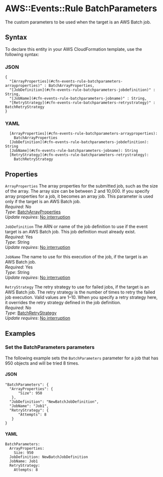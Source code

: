 # AWS::Events::Rule BatchParameters<a name="aws-properties-events-rule-batchparameters"></a>

The custom parameters to be used when the target is an AWS Batch job\.

## Syntax<a name="aws-properties-events-rule-batchparameters-syntax"></a>

To declare this entity in your AWS CloudFormation template, use the following syntax:

### JSON<a name="aws-properties-events-rule-batchparameters-syntax.json"></a>

```
{
  "[ArrayProperties](#cfn-events-rule-batchparameters-arrayproperties)" : BatchArrayProperties,
  "[JobDefinition](#cfn-events-rule-batchparameters-jobdefinition)" : String,
  "[JobName](#cfn-events-rule-batchparameters-jobname)" : String,
  "[RetryStrategy](#cfn-events-rule-batchparameters-retrystrategy)" : BatchRetryStrategy
}
```

### YAML<a name="aws-properties-events-rule-batchparameters-syntax.yaml"></a>

```
  [ArrayProperties](#cfn-events-rule-batchparameters-arrayproperties):
    BatchArrayProperties
  [JobDefinition](#cfn-events-rule-batchparameters-jobdefinition): String
  [JobName](#cfn-events-rule-batchparameters-jobname): String
  [RetryStrategy](#cfn-events-rule-batchparameters-retrystrategy):
    BatchRetryStrategy
```

## Properties<a name="aws-properties-events-rule-batchparameters-properties"></a>

`ArrayProperties` <a name="cfn-events-rule-batchparameters-arrayproperties"></a>
The array properties for the submitted job, such as the size of the array\. The array size can be between 2 and 10,000\. If you specify array properties for a job, it becomes an array job\. This parameter is used only if the target is an AWS Batch job\.  
_Required_: No  
_Type_: [BatchArrayProperties](aws-properties-events-rule-batcharrayproperties.md)  
_Update requires_: [No interruption](https://docs.aws.amazon.com/AWSCloudFormation/latest/UserGuide/using-cfn-updating-stacks-update-behaviors.html#update-no-interrupt)

`JobDefinition` <a name="cfn-events-rule-batchparameters-jobdefinition"></a>
The ARN or name of the job definition to use if the event target is an AWS Batch job\. This job definition must already exist\.  
_Required_: Yes  
_Type_: String  
_Update requires_: [No interruption](https://docs.aws.amazon.com/AWSCloudFormation/latest/UserGuide/using-cfn-updating-stacks-update-behaviors.html#update-no-interrupt)

`JobName` <a name="cfn-events-rule-batchparameters-jobname"></a>
The name to use for this execution of the job, if the target is an AWS Batch job\.  
_Required_: Yes  
_Type_: String  
_Update requires_: [No interruption](https://docs.aws.amazon.com/AWSCloudFormation/latest/UserGuide/using-cfn-updating-stacks-update-behaviors.html#update-no-interrupt)

`RetryStrategy` <a name="cfn-events-rule-batchparameters-retrystrategy"></a>
The retry strategy to use for failed jobs, if the target is an AWS Batch job\. The retry strategy is the number of times to retry the failed job execution\. Valid values are 1–10\. When you specify a retry strategy here, it overrides the retry strategy defined in the job definition\.  
_Required_: No  
_Type_: [BatchRetryStrategy](aws-properties-events-rule-batchretrystrategy.md)  
_Update requires_: [No interruption](https://docs.aws.amazon.com/AWSCloudFormation/latest/UserGuide/using-cfn-updating-stacks-update-behaviors.html#update-no-interrupt)

## Examples<a name="aws-properties-events-rule-batchparameters--examples"></a>

### Set the BatchParameters parameters<a name="aws-properties-events-rule-batchparameters--examples--Set_the_BatchParameters_parameters"></a>

The following example sets the `BatchParameters` parameter for a job that has 950 objects and will be tried 8 times\.

#### JSON<a name="aws-properties-events-rule-batchparameters--examples--Set_the_BatchParameters_parameters--json"></a>

```
"BatchParameters": {
  "ArrayProperties": {
      "Size": 950
   },
  "JobDefinition": "NewBatchJobDefinition",
  "JobName": "Job1",
  "RetryStrategy": {
      "Attempts": 8
   }
}
```

#### YAML<a name="aws-properties-events-rule-batchparameters--examples--Set_the_BatchParameters_parameters--yaml"></a>

```
BatchParameters:
  ArrayProperties:
    Size: 950
  JobDefinition: NewBatchJobDefinition
  JobName: Job1
  RetryStrategy:
    Attempts: 8
```

